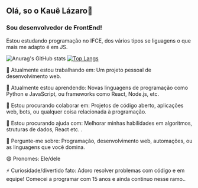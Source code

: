 ## Olá, so o Kauê Lázaro👋
### Sou desenvolvedor de FrontEnd!

Estou estudando programação no IFCE, dos vários tipos se liguagens o que mais me adapto é em JS.


![Anurag's GitHub stats](https://github-readme-stats.vercel.app/api?username=Klzbug&show_icons=true&theme=radical)
[![Top Langs](https://github-readme-stats.vercel.app/api/top-langs/?username=Klzbug&layout=compact&theme=radical)](https://github.com/anuraghazra/github-readme-stats)

🔭 Atualmente estou trabalhando em:
Um projeto pessoal de desenvolvimento web.

🌱 Atualmente estou aprendendo:
Novas linguagens de programação como Python e JavaScript, ou frameworks como React, Node.js, etc.

👯 Estou procurando colaborar em:
Projetos de código aberto, aplicações web, bots, ou qualquer coisa relacionada à programação.

🤔 Estou procurando ajuda com:
Melhorar minhas habilidades em algoritmos, struturas de dados, React etc. .

💬 Pergunte-me sobre:
Programação, desenvolvimento web, automações, ou as linguagens que você domina.

😄 Pronomes:
Ele/dele

⚡ Curiosidade/divertido fato:
Adoro resolver problemas com código e em equipe! Comecei a programar com 15 anos e ainda continuo nesse ramo..


